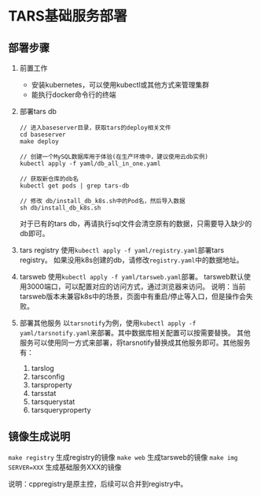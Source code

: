 # TARS基础服务部署

## 部署步骤

1. 前置工作
   - 安装kubernetes，可以使用kubectl或其他方式来管理集群
   - 能执行docker命令行的终端

2. 部署tars db
   ```
   // 进入baseserver目录，获取tars的deploy相关文件
   cd baseserver
   make deploy
   
   // 创建一个MySQL数据库用于体验(在生产环境中，建议使用云db实例)
   kubectl apply -f yaml/db_all_in_one.yaml

   // 获取新仓库的db名
   kubectl get pods | grep tars-db

   // 修改 db/install_db_k8s.sh中的Pod名，然后导入数据
   sh db/install_db_k8s.sh
   ```
   对于已有的tars db，再请执行sql文件会清空原有的数据，只需要导入缺少的db即可。

3. tars registry
   使用`kubectl apply -f yaml/registry.yaml`部署tars registry。
   如果没用k8s创建的db，请修改`registry.yaml`中的数据地址。

4. tarsweb
   使用`kubectl apply -f yaml/tarsweb.yaml`部署。
   tarsweb默认使用3000端口，可以配置对应的访问方式，通过浏览器来访问。
   说明：当前tarsweb版本未兼容k8s中的场景，页面中有重启/停止等入口，但是操作会失败。

5. 部署其他服务
   以`tarsnotify`为例，使用`kubectl apply -f yaml/tarsnotify.yaml`来部署。其中数据库相关配置可以按需要替换。
   其他服务可以使用同一方式来部署，将tarsnotify替换成其他服务即可。其他服务有：
   1. tarslog
   2. tarsconfig
   3. tarsproperty
   4. tarsstat
   5. tarsquerystat
   6. tarsqueryproperty

## 镜像生成说明

`make registry` 生成registry的镜像
`make web` 生成tarsweb的镜像
`make img SERVER=XXX` 生成基础服务XXX的镜像

说明：cppregistry是原主控，后续可以合并到registry中。
